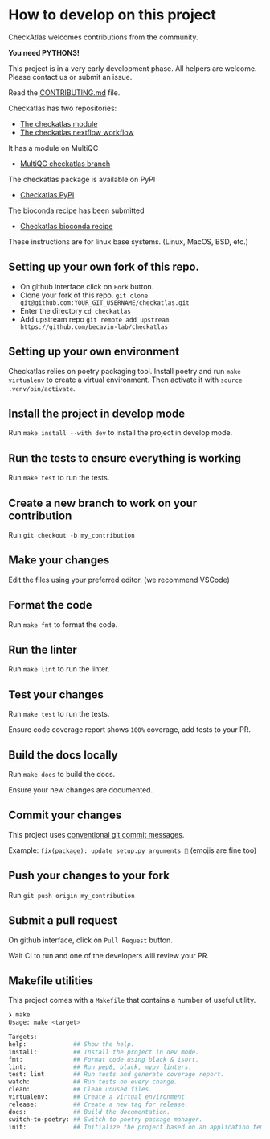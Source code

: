 # How to develop on this project

CheckAtlas welcomes contributions from the community.

**You need PYTHON3!**

This project is in a very early development phase. All helpers are welcome. Please contact us or submit an issue.

Read the [CONTRIBUTING.md](docs/contributing.md) file.

Checkatlas has two repositories:
- [The checkatlas module](https://github.com/becavin-lab/checkatlas)
- [The checkatlas nextflow workflow](https://github.com/becavin-lab/nf-core-checkatlas)

It has a module on MultiQC
- [MultiQC checkatlas branch](https://github.com/becavin-lab/MultiQC)

The checkatlas package is available on PyPI
- [Checkatlas PyPI](https://pypi.org/project/checkatlas/)

The bioconda recipe has been submitted
- [Checkatlas bioconda recipe](https://github.com/drbecavin/bioconda-recipes)


These instructions are for linux base systems. (Linux, MacOS, BSD, etc.)

## Setting up your own fork of this repo.

- On github interface click on `Fork` button.
- Clone your fork of this repo. `git clone git@github.com:YOUR_GIT_USERNAME/checkatlas.git`
- Enter the directory `cd checkatlas`
- Add upstream repo `git remote add upstream https://github.com/becavin-lab/checkatlas`

## Setting up your own environment

Checkatlas relies on poetry packaging tool.
Install poetry and run `make virtualenv` to create a virtual environment.
Then activate it with `source .venv/bin/activate`.

## Install the project in develop mode

Run `make install --with dev` to install the project in develop mode.

## Run the tests to ensure everything is working

Run `make test` to run the tests.

## Create a new branch to work on your contribution

Run `git checkout -b my_contribution`

## Make your changes

Edit the files using your preferred editor. (we recommend VSCode)

## Format the code

Run `make fmt` to format the code.

## Run the linter

Run `make lint` to run the linter.

## Test your changes

Run `make test` to run the tests.

Ensure code coverage report shows `100%` coverage, add tests to your PR.

## Build the docs locally

Run `make docs` to build the docs.

Ensure your new changes are documented.

## Commit your changes

This project uses [conventional git commit messages](https://www.conventionalcommits.org/en/v1.0.0/).

Example: `fix(package): update setup.py arguments 🎉` (emojis are fine too)

## Push your changes to your fork

Run `git push origin my_contribution`

## Submit a pull request

On github interface, click on `Pull Request` button.

Wait CI to run and one of the developers will review your PR.

## Makefile utilities

This project comes with a `Makefile` that contains a number of useful utility.

```bash 
❯ make
Usage: make <target>

Targets:
help:             ## Show the help.
install:          ## Install the project in dev mode.
fmt:              ## Format code using black & isort.
lint:             ## Run pep8, black, mypy linters.
test: lint        ## Run tests and generate coverage report.
watch:            ## Run tests on every change.
clean:            ## Clean unused files.
virtualenv:       ## Create a virtual environment.
release:          ## Create a new tag for release.
docs:             ## Build the documentation.
switch-to-poetry: ## Switch to poetry package manager.
init:             ## Initialize the project based on an application template.
```
